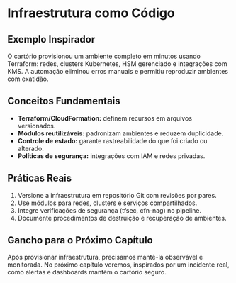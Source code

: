 # Infraestrutura como Código

## Exemplo Inspirador

O cartório provisionou um ambiente completo em minutos usando Terraform: redes, clusters Kubernetes, HSM gerenciado e integrações com KMS. A automação eliminou erros manuais e permitiu reproduzir ambientes com exatidão.

## Conceitos Fundamentais

- **Terraform/CloudFormation:** definem recursos em arquivos versionados.
- **Módulos reutilizáveis:** padronizam ambientes e reduzem duplicidade.
- **Controle de estado:** garante rastreabilidade do que foi criado ou alterado.
- **Políticas de segurança:** integrações com IAM e redes privadas.

## Práticas Reais

1. Versione a infraestrutura em repositório Git com revisões por pares.
2. Use módulos para redes, clusters e serviços compartilhados.
3. Integre verificações de segurança (tfsec, cfn-nag) no pipeline.
4. Documente procedimentos de destruição e recuperação de ambientes.

## Gancho para o Próximo Capítulo

Após provisionar infraestrutura, precisamos mantê-la observável e monitorada. No próximo capítulo veremos, inspirados por um incidente real, como alertas e dashboards mantêm o cartório seguro.
